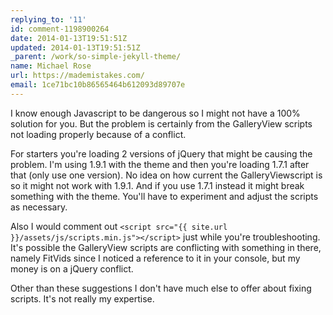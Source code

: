```yaml
---
replying_to: '11'
id: comment-1198900264
date: 2014-01-13T19:51:51Z
updated: 2014-01-13T19:51:51Z
_parent: /work/so-simple-jekyll-theme/
name: Michael Rose
url: https://mademistakes.com/
email: 1ce71bc10b86565464b612093d89707e
---
```


I know enough Javascript to be dangerous so I might not have a 100% solution for
you. But the problem is certainly from the GalleryView scripts not loading
properly because of a conflict.

For starters you're loading 2 versions of jQuery that might be causing the
problem. I'm using 1.9.1 with the theme and then you're loading 1.7.1 after that
(only use one version). No idea on how current the GalleryViewscript is so it
might not work with 1.9.1. And if you use 1.7.1 instead it might break something
with the theme. You'll have to experiment and adjust the scripts as necessary.

Also I would comment out
`<script src="{{ site.url }}/assets/js/scripts.min.js"></script>` just while
you're troubleshooting. It's possible the GalleryView scripts are conflicting
with something in there, namely FitVids since I noticed a reference to it in
your console, but my money is on a jQuery conflict.

Other than these suggestions I don't have much else to offer about fixing
scripts. It's not really my expertise.
